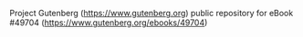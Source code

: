 Project Gutenberg (https://www.gutenberg.org) public repository for eBook #49704 (https://www.gutenberg.org/ebooks/49704)
